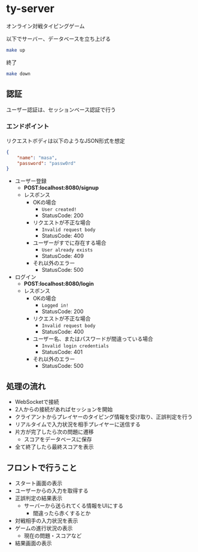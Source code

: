 # ty-server

オンライン対戦タイピングゲーム

以下でサーバー、データベースを立ち上げる
```bash
make up
```
終了
```bash
make down
```

## 認証
ユーザー認証は、セッションベース認証で行う
### エンドポイント
リクエストボディは以下のようなJSON形式を想定
```json
{
    "name": "masa",
    "password": "passw0rd"
}
```
- ユーザー登録
    - **POST:localhost:8080/signup**
    - レスポンス
        - OKの場合
            - `User created!`
            - StatusCode: 200
        - リクエストが不正な場合
            - `Invalid request body`
            - StatusCode: 400
        - ユーザーがすでに存在する場合
            - `User already exists`
            - StatusCode: 409
        - それ以外のエラー
            - StatusCode: 500
- ログイン
    - **POST:localhost:8080/login**
    - レスポンス
        - OKの場合
            - `Logged in!`
            - StatusCode: 200
        - リクエストが不正な場合
            - `Invalid request body`
            - StatusCode: 400
        - ユーザー名、またはパスワードが間違っている場合
            - `Invalid login credentials`
            - StatusCode: 401
        - それ以外のエラー
            - StatusCode: 500



## 処理の流れ
- WebSocketで接続
- 2人からの接続があればセッションを開始
- クライアントからプレイヤーのタイピング情報を受け取り、正誤判定を行う
- リアルタイムで入力状況を相手プレイヤーに送信する
- 片方が完了したら次の問題に遷移
    - スコアをデータベースに保存
- 全て終了したら最終スコアを表示

## フロントで行うこと
- スタート画面の表示
- ユーザーからの入力を取得する
- 正誤判定の結果表示
    - サーバーから送られてくる情報をUIにする
         - 間違ったら赤くするとか
- 対戦相手の入力状況を表示
- ゲームの進行状況の表示
    - 現在の問題・スコアなど
- 結果画面の表示
